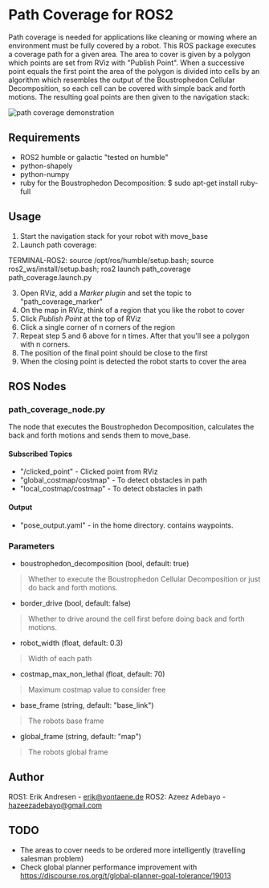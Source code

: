 # Path Coverage for ROS2

Path coverage is needed for applications like cleaning or mowing where an environment must be fully covered by a robot.
This ROS package executes a coverage path for a given area. The area to cover is given by a polygon which points are set from RViz with "Publish Point". When a successive point equals the first point the area of the polygon is 
divided into cells by an algorithm which resembles the output of the Boustrophedon Cellular Decomposition, so each cell can be covered with simple back and forth motions. The resulting goal points are then given to the navigation stack:

![path coverage demonstration](https://gitlab.com/Humpelstilzchen/path_coverage_ros/-/raw/master/images/path_coverage.gif)

## Requirements
- ROS2 humble or galactic "tested on humble"
- python-shapely
- python-numpy
- ruby for the Boustrophedon Decomposition: $ sudo apt-get install ruby-full

## Usage
1. Start the navigation stack for your robot with move\_base
2. Launch path coverage:

TERMINAL-ROS2: source /opt/ros/humble/setup.bash; source ros2_ws/install/setup.bash; ros2 launch path_coverage path_coverage.launch.py

3. Open RViz, add a *Marker plugin* and set the topic to "path\_coverage\_marker"
4. On the map in RViz, think of a region that you like the robot to cover
5. Click *Publish Point* at the top of RViz
6. Click a single corner of n corners of the region
7. Repeat step 5 and 6 above for n times. After that you'll see a polygon with n corners.
8. The position of the final point should be close to the first
9. When the closing point is detected the robot starts to cover the area

## ROS Nodes
### path\_coverage\_node.py
The node that executes the Boustrophedon Decomposition, calculates the back and forth motions and sends them to move\_base.

#### Subscribed Topics
* "/clicked\_point" - Clicked point from RViz
* "global\_costmap/costmap" - To detect obstacles in path
* "local\_costmap/costmap" - To detect obstacles in path

#### Output
* "pose_output.yaml" - in the home directory. contains waypoints.


### Parameters
* boustrophedon\_decomposition (bool, default: true)

> Whether to execute the Boustrophedon Cellular Decomposition or just do back and forth motions.

* border\_drive (bool, default: false)

> Whether to drive around the cell first before doing back and forth motions.

* robot\_width (float, default: 0.3)

> Width of each path

* costmap\_max\_non\_lethal (float, default: 70)

> Maximum costmap value to consider free

* base\_frame (string, default: "base\_link")

> The robots base frame

* global\_frame (string, default: "map")

> The robots global frame



## Author
ROS1: Erik Andresen - erik@vontaene.de
ROS2:  Azeez Adebayo - hazeezadebayo@gmail.com

## TODO
* The areas to cover needs to be ordered more intelligently (travelling salesman problem)
* Check global planner performance improvement with https://discourse.ros.org/t/global-planner-goal-tolerance/19013
